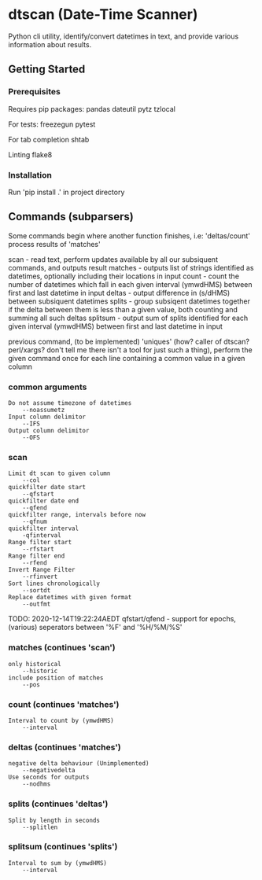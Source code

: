 #	dtscan (Date-Time Scanner)

Python cli utility, identify/convert datetimes in text, and provide various information about results.

##	Getting Started
###	Prerequisites
Requires pip packages:
	pandas
	dateutil
	pytz
	tzlocal

For tests:
	freezegun
	pytest

For tab completion
	shtab

Linting
	flake8

###	Installation
Run 'pip install .' in project directory

##	Commands (subparsers)
Some commands begin where another function finishes, i.e: 'deltas/count' process results of 'matches'

scan - read text, perform updates available by all our subsiquent commands, and outputs result
matches - outputs list of strings identified as datetimes, optionally including their locations in input
count - count the number of datetimes which fall in each given interval (ymwdHMS) between first and last datetime in input
deltas - output difference in (s/dHMS) between subsiquent datetimes
splits - group subsiqent datetimes together if the delta between them is less than a given value, both counting and summing all such deltas
splitsum - output sum of splits identified for each given interval (ymwdHMS) between first and last datetime in input

previous command, (to be implemented) 'uniques' (how? caller of dtscan? perl/xargs? don't tell me there isn't a tool for just such a thing), perform the given command once for each line containing a common value in a given column

###	common arguments

	Do not assume timezone of datetimes
		--noassumetz
	Input column delimitor
		--IFS
	Output column delimitor
		--OFS
	
### scan

	Limit dt scan to given column
		--col
	quickfilter date start
		--qfstart
	quickfilter date end
		--qfend
	quickfilter range, intervals before now
		--qfnum
	quickfilter interval
		-qfinterval
	Range filter start
		--rfstart
	Range filter end
		--rfend
	Invert Range Filter 
		--rfinvert
	Sort lines chronologically
		--sortdt
	Replace datetimes with given format
		--outfmt

TODO: 2020-12-14T19:22:24AEDT qfstart/qfend - support for epochs, (various) seperators between '%F' and '%H/%M/%S'

### matches (continues 'scan')

	only historical
		--historic
	include position of matches
		--pos
	
### count (continues 'matches')

	Interval to count by (ymwdHMS)
		--interval

### deltas (continues 'matches')

	negative delta behaviour (Unimplemented)
		--negativedelta
	Use seconds for outputs
		--nodhms

### splits (continues 'deltas')

	Split by length in seconds
		--splitlen

### splitsum (continues 'splits')

	Interval to sum by (ymwdHMS)	
		--interval

